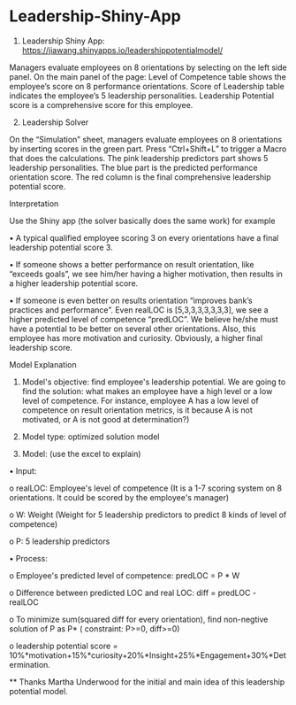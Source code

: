 # Leadership-Shiny-App

1.	Leadership Shiny App: https://jiawang.shinyapps.io/leadershippotentialmodel/

Managers evaluate employees on 8 orientations by selecting on the left side panel.
On the main panel of the page: 
Level of Competence table shows the employee’s score on 8 performance orientations.
Score of Leadership table indicates the employee’s 5 leadership personalities.
Leadership Potential score is a comprehensive score for this employee.

2.	Leadership Solver

On the “Simulation” sheet, managers evaluate employees on 8 orientations by inserting scores in the green part. Press “Ctrl+Shift+L” to trigger a Macro that does the calculations.
The pink leadership predictors part shows 5 leadership personalities.
The blue part is the predicted performance orientation score.
The red column is the final comprehensive leadership potential score.

Interpretation

Use the Shiny app (the solver basically does the same work) for example

•	A typical qualified employee scoring 3 on every orientations have a final leadership potential score 3. 

•	If someone shows a better performance on result orientation, like “exceeds goals”, we see him/her having a higher motivation, then results in a higher leadership potential score. 

•	If someone is even better on results orientation “improves bank’s practices and performance”. Even realLOC is [5,3,3,3,3,3,3,3], we see a higher predicted level of competence “predLOC”. We believe he/she must have a potential to be better on several other orientations. Also, this employee has more motivation and curiosity. Obviously, a higher final leadership score.

Model Explanation

1.	Model's objective: find employee's leadership potential.
We are going to find the solution: what makes an employee have a high level or a low level of competence. For instance, employee A has a low level of competence on result orientation metrics, is it because A is not motivated, or A is not good at determination?) 

2.	Model type: optimized solution model 

3.	Model: (use the excel to explain)

•	Input: 

o	realLOC: Employee's level of competence (It is a 1-7 scoring system on 8 orientations. It could be scored by the employee's manager)

o	W: Weight (Weight for 5 leadership predictors to predict 8 kinds of level of competence)

o	P: 5 leadership predictors

•	Process:

o	Employee's predicted level of competence: predLOC = P * W

o	Difference between predicted LOC and real LOC: diff = predLOC - realLOC

o	To minimize sum(squared diff for every orientation), find non-negtive solution of P as P* ( constraint: P>=0, diff>=0)

o	leadership potential score = 10%*motivation+15%*curiosity+20%*Insight+25%*Engagement+30%*Determination.

** Thanks Martha Underwood for the initial and main idea of this leadership potential model.
